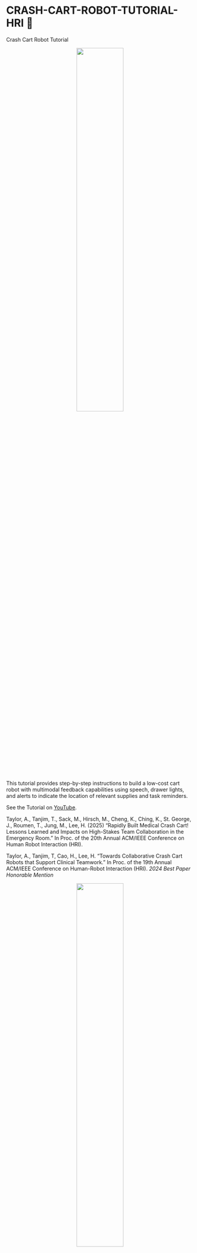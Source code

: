 # CRASH-CART-ROBOT-TUTORIAL-HRI 🤖

Crash Cart Robot Tutorial 

<p align="center"> 
<img src="./images/airlab_logo.png" width="50%"> 
</p>

This tutorial provides step-by-step instructions to build a low-cost cart robot with multimodal feedback capabilities using speech, drawer lights, and alerts to indicate the location of relevant supplies and task reminders.

See the Tutorial on [YouTube](https://www.youtube.com/watch?v=EV-0HwNPJiY).

Taylor, A., Tanjim, T., Sack, M., Hirsch, M., Cheng, K., Ching, K., St. George, J., Roumen, T., Jung, M., Lee, H. (2025) “Rapidly Built Medical Crash Cart! Lessons Learned and Impacts on High-Stakes Team Collaboration in the Emergency Room.” In Proc. of the 20th Annual ACM/IEEE Conference on Human Robot Interaction (HRI).

Taylor, A., Tanjim, T, Cao, H., Lee, H. “Towards Collaborative Crash Cart Robots that Support Clinical Teamwork.” In Proc. of the 19th Annual ACM/IEEE Conference on Human-Robot Interaction (HRI). *2024 Best Paper Honorable Mention*

<p align="center"> 
<img src="./images/crash_cart_setup.png" width="50%"> 

<b>Figure 1:</b> We built a series of teleoperated medical crash cart robots. Prototype 1 delivers supplies using a hoverboard circuit. Prototype 2 also delivers supplies, recommends supplies using drawer opening capabilities, and was deployed at a medical training event which revealed insights which led to the design of Prototype 3 that communicates recommendations and reminders using drawer lights, speech, and alerts.

</p>

## System Requirements
- Ubuntu 22.04.4 LTS (64-BIT)
- Python Version???
- Robot Operating System 2 (Distribution ???)

Contents: 
- [Introduction](#introduction) 
- [Materials and Supplies](#materials_supplies) 
- [Medical Crash Cart Robot Tutorial Steps](#medical_crash_cart_robot_tutorial_steps) 

## Introduction

Designing robots to support high-stakes teamwork in emergency settings presents unique challenges, including seamless integration into fast-paced environments, facilitating effective communication among team members, and adapting to rapidly changing situations. While tele-operated robots have been successfully used in high-stakes domains such as firefighting and space exploration, autonomous robots that aid high-stakes teamwork remain underexplored. To address this gap, we conducted a rapid prototyping process to develop a series of seemingly autonomous robot designed to assist clinical teams in the Emergency Room. We transformed a standard crash cart—which stores medical equipment and emergency supplies into a medical robotic crash cart (MCCR). The MCCR was valuated through field deployments to assess its impact on team workload and usability, identified taxonomies of failure, and refined the MCCR in collaboration with healthcare professionals. Our work advances the understanding of robot design for high-stakes, time-sensitive settings, providing insights into useful MCCR capabilities and considerations for effective human-robot collaboration. By publicly disseminating our MCCR tutorial, we hope to encourage HRI researchers to explore the design of robots for high-stakes teamwork.

You can use this bibtex to cite this work ([Taylor et al.](https://www.angeliquemtaylor.com/), 2025): 

``` 
@article{taylor_2025, 
author = {Taylor, A., Tanjim, T., Sack, M., Hirsch, M., Cheng, K., Ching, K., St. George, J., Roumen, T., Jung, M., Lee, H.}, 
title = {Rapidly Built Medical Crash Cart! Lessons Learned and Impacts on High-Stakes Team Collaboration in the Emergency Room.}, 
journal = {In Proc. of the ACM/IEEE Conference on Human Robot Interaction (HRI).}, 
year = {2025}
}
```

## Materials and Supplies

The parts list includes required supplies, price, quantity, and a link to a recommended source. You likely already own most items. The total cost of the supplies is $417.

The battery pack is optional; two wall outlets serves as an alternative. A Linux laptop computer is required.


| Item                                     | Price         | Quantity      | URL           |
| ---------------------------------------- | ------------- | ------------- | ------------- |
| Raspberry Pi 4  (At least 4 GB)          | $55.00        | 1             | [Amazon](https://www.adafruit.com/product/4296)  |
| Individually addressable LED light strip | $17.99        | 1             | [Amazon](https://www.amazon.com/VISDOLL-Individually-Addressable-Flexible-Controller/dp/B0CPLS16JL/ref=sr_1_4_sspa?dib=eyJ2IjoiMSJ9.TsHmF-lRIoGBvYJC14yH76SiGa3kCQYP1z9MJw8sPbFHuxxiVUnvk2_fiU6mu656BQlq5KbTNHeb5_LumQcb0X0OYDHDtCJN_rwwuf5z-v3bWnlL3Cn5DcHwlOG_Mdx9sP37ajw4Ocg3C4Y7M3PlQIEP1Z9yZiresYGvkUS-f6ggZ01eL3WeGkKSrfykM7fkyz9CT9XE3tvYreNPs_VAVzMoKI3IduZyyRaUuZjE2DB9uh-IXvjCOFOB-BNWAV8X9jAMOFD0EhvupdupGt4MgoGf1YjCXj0orK1jpqZbRBg.J0vCnA8CnLhwxM7LNrnHI55PK87y2msPtlu4ZD3rIlE&dib_tag=se&hvadid=174243246868&hvdev=c&hvlocphy=9004331&hvnetw=g&hvqmt=e&hvrand=15947800415004845809&hvtargid=kwd-87871454332&hydadcr=29841_9846530&keywords=ws2812b%2Bled%2Bstrip&qid=1711394444&sr=8-4-spons&sp_csd=d2lkZ2V0TmFtZT1zcF9hdGY&th=1)  |
| Keyboard (Connects to USB A)             | $2.00         | 1             | [Amazon](https://www.staples.com/nxt-technologies-keyboard-black-nx60880/product_24517816?cid=ps:gs:dot:nb:pmax:transtech&gad_source=1&gclid=CjwKCAjwzIK1BhAuEiwAHQmU3t1JYTTmAYI_HaWwEZnc8uMsLGvTyHrGdflbFACUAaloaU-xJKD52BoCmyQQAvD_BwE)  |
| Mouse (Connects to USB A)                | $2.71         | 1             | [Amazon](https://www.staples.com/nxt-technologies-wireless-optical-usb-mouse-black-nx60885/product_24517815?cid=ps:gs:dot:nb:pmax:transtech&gad_source=1&gclid=CjwKCAjwzIK1BhAuEiwAHQmU3k907qJZk150g8lUc_bgR_WLXvN4HjRAyOvO-Sm72jIvwHWpznKH6xoCgBsQAvD_BwE)  |
| Monitor (With either a VGA or HDMI port) | $25.25        | 1             | [Amazon](https://www.aliexpress.us/item/3256807264652139.html?src=google&src=google&albch=shopping&acnt=708-803-3821&slnk=&plac=&mtctp=&albbt=Google_7_shopping&gclsrc=aw.ds&albagn=888888&ds_e_adid=&ds_e_matchtype=&ds_e_device=c&ds_e_network=x&ds_e_product_group_id=&ds_e_product_id=en3256807264652139&ds_e_product_merchant_id=552411188&ds_e_product_country=US&ds_e_product_language=en&ds_e_product_channel=online&ds_e_product_store_id=&ds_url_v=2&albcp=19623912707&albag=&isSmbAutoCall=false&needSmbHouyi=false&gad_source=1&gclid=Cj0KCQjw5ea1BhC6ARIsAEOG5pw0ThUU9ioUfy6q8Gpse0W5nCPYEZ5PL07aNTyMMek56Z9WtTKV-4waApLREALw_wcB&aff_fcid=041117238ac34ce9b29ae2ed38ab0a0f-1723474136729-08015-UneMJZVf&aff_fsk=UneMJZVf&aff_platform=aaf&sk=UneMJZVf&aff_trace_key=041117238ac34ce9b29ae2ed38ab0a0f-1723474136729-08015-UneMJZVf&terminal_id=415d44ae0b35443094f91ea630333c9f&afSmartRedirect=n&gatewayAdapt=glo2usa)  |
| Bluetooth speaker                        | $15.99        | 1             | [Amazon](https://www.amazon.com/Portable-Bluetooth-Wireless-Surround-Waterproof/dp/B08HKCH6HC/ref=asc_df_B08HKCH6HC/?tag=hyprod-20&linkCode=df0&hvadid=692875362841&hvpos=&hvnetw=g&hvrand=2035686413955776000&hvpone=&hvptwo=&hvqmt=&hvdev=c&hvdvcmdl=&hvlocint=&hvlocphy=9004331&hvtargid=pla-2281435180218&mcid=9e425a680a003b76bc8e3d1397160958&hvocijid=2035686413955776000-B08HKCH6HC-&hvexpln=73&gad_source=1&th=1)  |
| Male to female jumper wires              | $6.99         | 1             | [Amazon](https://www.amazon.com/Solderless-Multicolor-Electronic-Breadboard-Protoboard/dp/B09FP9M5J9/ref=sr_1_2_sspa?crid=285C9TEGW2OJE&dib=eyJ2IjoiMSJ9.6VrCXmlMYCYNvuTQX0vT18ycELHgXZXH9PN0oF4VWQdYk4psYj3UzBNkfVIU8OGZ4mi6Mo66XAKnZA7u0Idopb1NmCyKOZhnBhflIQloKcexdfN8Pxpzk5lSIB-XAtNZSnyTX9r9DEAhOVGiZ5ZN8bzyPb0FbIHclzaA-1-1LsXY3Z9E09I9gJSt13tY6p-ACQQbBvWMOF_940mtSjbySvwlDZREkQ4u65cgVEOfTxl9d-W6tyIptaniU_1eosEHJ_1_9GOZfSxJW9_Jn-fwQ8O1kt3PL9NwbfX-Acj7T38.bWZbX1JaxNVCQuquF9v3bd_YDqoABrhuUTLX3eYxoZk&dib_tag=se&keywords=long%2Bm%2Bto%2Bf%2Bjumper%2Bwire&qid=1722005738&s=industrial&sprefix=long%2Bm%2Bto%2Bf%2Bju%2Cindustrial%2C503&sr=1-2-spons&sp_csd=d2lkZ2V0TmFtZT1zcF9hdGY&th=1)  |
| Micro USB to HDMI or VGA                 | $7.99         | 1             | [Amazon](https://www.amazon.com/Converter-Compatible-Pictures-High-Definition-Monitor/dp/B09WMFKWYV/ref=asc_df_B09WMFKWYV/?tag=hyprod-20&linkCode=df0&hvadid=692875362841&hvpos=&hvnetw=g&hvrand=11251120234702158002&hvpone=&hvptwo=&hvqmt=&hvdev=c&hvdvcmdl=&hvlocint=&hvlocphy=9004331&hvtargid=pla-2281435177138&psc=1&mcid=906f684308503291bb8d74a65cd6fac0&hvocijid=11251120234702158002-B09WMFKWYV-&hvexpln=73&gad_source=1)  |
| USB C to power                           | $12.99        | 1             | [Amazon](https://www.amazon.com/Adapter-Charger-Charging-Compatible-Remarkable/dp/B09GYB2YG8/ref=asc_df_B09GYB2YG8/?tag=hyprod-20&linkCode=df0&hvadid=692875362841&hvpos=&hvnetw=g&hvrand=15632892786989388826&hvpone=&hvptwo=&hvqmt=&hvdev=c&hvdvcmdl=&hvlocint=&hvlocphy=9004331&hvtargid=pla-2281435182178&psc=1&mcid=8cc13fd8b3633d4c9d1ade48fa8707fa&hvocijid=15632892786989388826-B09GYB2YG8-&hvexpln=73&gad_source=1)  |
| Micro SD Card (At least 32 GB)           | $9.17         | 1             | [Amazon](https://www.amazon.com/dp/B073JWXGNT/ref=twister_B08CLNX58K?_encoding=UTF8&th=1)  |
| SD to USB adapter                        | $5.99         | 1             | [Amazon](https://www.amazon.com/Reader-Laptop-Windows-Chrome-RS-MMC/dp/B0C81FW814/ref=asc_df_B07MK99R14/?tag=hyprod-20&linkCode=df0&hvadid=692875362841&hvpos=&hvnetw=g&hvrand=5558208569019396501&hvpone=&hvptwo=&hvqmt=&hvdev=c&hvdvcmdl=&hvlocint=&hvlocphy=9004331&hvtargid=pla-2281435178778&mcid=b200ad31022538c49f855bc14aa1af93&hvocijid=5558208569019396501-B07MK99R14-&hvexpln=73&gad_source=1&th=1)  |
| Portable Power Station (optional)        | $249.99       | 1             | [Amazon](https://www.amazon.com/Anker-Portable-Generator-Traveling-Emergencies/dp/B0D62GMQ3F/ref=sr_1_1?crid=3OQSZ4QJ8UH6U&dib=eyJ2IjoiMSJ9.tGQ-J5haxYTAwL1awybF7r5b77QzjHUV5L4DpdkEKx9327o1Ri0o_fAo0fHeau_H_mCO-QfKyUxtNJJXKOpWLSvHvortJRIqT5scaOl5mlmgb0ho0jWMixqvxFlyN4EEjfWuSRUjDf8qWkElX4z0CoGpGwvA4_LAjuRklcHMRCFmmos63CCWAYLKFk4nqihG.nzRxaNY_JeZWl6dEtIdO0v09trXHNOOJdBqo8NcMjJU&dib_tag=se&keywords=anker+solux+c300x&qid=1734398531&sr=8-1)  |
| Scissors       | $4.24       | 1             | [Amazon](https://www.amazon.com/Scotch-1448-Precision-Scissor-8-Inches/dp/B001BKHHGS/ref=sr_1_5?crid=3V6SGIOQY7GU7&dib=eyJ2IjoiMSJ9.AjnComGyJnnJDRxxKFsxrNZHsMajCroUmd9qmX9nwIOeL8NUWILLhf7m7GxhVHXJnSHxpMeviTaEr2LnuPAxmw40hzl5Rdf_Owijw15Fy58SLyvQSLHSMel_WyEC4AQZjH3Wt3JMTi1D037q23B5Cp1LPqoWigxGkm8_nxsQEbk3pv5QtdriHM7wb_MSsVRWeJwYsnVV2mQhtSZmZ_oRn224Hzd6j-kkbbp2dRziO-LeHCFQFuRcWnOHuxAPROuZ2WCSZpSRmqLKDERhPR45x7LS81Nw6ncDYR1A48UJBUrHKtb-hRQ5I1Oo6R-ewswABJY6XRysK8yfr27H418VAKIqyyR3SABpj_s_BKoh9HcsGG-t7I9cEZCXVo_tpq80HNKd30ano7Ue8xTeSEQm9efUqQki64hn65fJhfFTHbI2lMVCrg_3kpbujX3iycB5.C85nwNh6hfaxJT_z_jb20ZgRAuvMlOfdWmmTRzfnOW0&dib_tag=se&keywords=scissors&qid=1735255473&sprefix=scissors%2Caps%2C189&sr=8-5)  |


## Medical Crash Cart Robot Tutorial Steps

### Step 1: Set up micro SD card (12 minutes)

<b>1.1</b> Download the version of the Raspberry Pi Imager application compatible with your computer https://www.raspberrypi.com/software/.

<b>1.2</b> Insert the micro SD card into your computer directly or through an adapter.

<b>1.3</b> Open the Imager and fill out the following options:

<b>1.4</b> Raspberry Pi Device: Raspberry Pi 4
- Operating System: Other general-purpose OS → Ubuntu → UBUNTU DESKTOP 22.04.4 LTS (64-BIT)
- Storage: Your SD Card reader


<p align="center"> 
<img src="./images/figure1.png" width="50%"> 

<b>Figure 1:</b> Set up a micro-SD card for Raspberry PI 4 using Imager application.
</p>

<b>1.5</b> Click “NEXT” and wait around eight minutes for the imager to write successfully.

<b>1.6</b> Once complete, safely remove the card. 

<b>1.7</b> Insert the microSD card into the Raspberry Pi with its metal bits facing the bottom of the Pi.

### Step 2: Attach the LED strip to the cart (10 minutes)

<b>2.1</b> Peel some of the adhesive back off of the LED strip and start attaching it to the cart. If the adhesive isn’t strong enough, you may need glue or tape.

<b>2.2</b> Make sure around two LEDs correspond nicely to each drawer to make it easier for the cart to give clear instructions regarding which drawer a user should select.

If struggling to align the LEDs with the drawers, gently pinch the LEDs as shown below to adjust their positions.

<p align="center"> 
<img src="./images/figure2.png" width="50%"> 
<i>

<b>Figure 2:</b> Attach LED lights to the cart.
</i> 
</p>

<b>2.3</b> Once attached to one side, curve the strip under the cart, run it along the bottom, and have it curve up to the other side.

<b>2.4</b> When attaching the strip to the other side, make sure to keep the lighting symmetrical. Mirror the positioning of each individual LED to ensure level lighting across the cart. It should look like this:

<p align="center"> 
<img src="./images/figure3.png" width="50%"> 
<i>

<b>Figure 3:</b> LED lights installed to ensure uniform lighting across the cart.
</i> 
</p>

<b>2.5</b> Once you’ve lined up the LEDs, cut the excess on the white line with the copper strips.

### Step 3: Connect Electronics (10 minutes)

<b>3.1</b> Make sure you put in the Micro SD card before you plug the Pi into the outlet!

<b>General wiring</b>

<b>3.2</b> Connect your monitor to the outlet using the female/male plug cable.

<b>3.3</b> Connect your Raspberry Pi to the outlet using the mini USB/male plug cable.

<b>3.4</b> Connect your monitor to the Raspberry Pi using either your HDMI/micro HDMI cable or VGA/micro HDMI cable, depending on which port your monitor contains.

<b>3.5</b> Connect your keyboard to the Raspberry Pi using its wire to USB A.

<b>3.6</b> Connect your mouse to the Raspberry Pi using its wire to USB A.

<b>3.7</b> For the jumper wires:
- Connect the red wire to a 5V power pin (Pin #2 or #4 on a Pi 4)
- Connect the black wire to a ground pin (Pin #6 on a Pi 4)
- Connect the green wire to the GPIO 18 pin (Pin #12 on a Pi 4)

<p align="center"> 
<img src="./images/figure4.png" width="50%"> 
<i>

<b>Figure 4:</b> Electronic wiring connections for Raspberry Pi 4 with monitor, keyboard, mouse, and LED using appropriate wires and ports.
</i> 
</p>

### Step 4: Boot the Raspberry Pi (12 minutes)

<b>4.1</b> Once the monitor is connected to the RPi4 to a power outlet, make sure its input is switched to either VGA or HDMI, depending on the port you connected the Pi to.

<b>4.2</b> The Pi should boot with a rainbow screen, then a black one with some white text in the top left corner, and then the Ubuntu loading screen. It should then open to a really cute jellyfish background.

<b>4.3</b> Wait a second, then the screen should start to ask you about your settings.

<b>4.4</b> Enter your desired settings, and make sure to connect to wifi now to save time later.

<b>4.5</b> Submit your choices, then wait for the system to configure. This may take some time.

<b>4.6</b> The computer should then reboot, allowing you to sign in.

<b>4.7</b> When it opens, system program problems and internal errors may pop up, you can ignore those messages.

<b>4.8</b> You can skip through the setup instructions, and once you’re done, congratulations! You’ve set up an Ubuntu operating system on a Raspberry Pi.

### Step 5: Download necessary files (6 minutes)

<b>5.1</b> Open a web browser (such as Firefox) to access the project GitHub repository on your monitor: https://github.com/Cornell-Tech-AIRLab/crash_cart_robot_tutorial

<b>5.2</b> Press the green “Code” dropdown button.

<p align="center"> 
<img src="./images/figure5.png" width="50%"> 
<i>

<b>Figure 5:</b> Downloading necessary files from the Github repository.
</i> 
</p>

<b>5.3</b> Click the “Download ZIP” button and wait for it to download.

<b>5.4</b> Open the zip files, then right-click the file and press “Extract Here.”

<p align="center"> 
<img src="./images/figure6.png" width="50%"> 
<i>

<b>Figure 6:</b> File extraction of the GitHub Repository.
</i> 
</p>

<b>5.5</b> Open the resulting folder and right-click the robot_communication_ws zip file and press “Extract Here.”

<b>5.6</b> Make sure to wait for the extracted successfully popup, as not doing so will cause future issues. Then, drag the “robot_communication_ws” folder along with the “ros2_installation.bash” and “tool_installation.bash” files to “Home.”

<b>5.7</b> Double-check check that everything was moved properly to the ‘Home’ folder.

<p align="center"> 
<img src="./images/figure7.png" width="50%"> 
<i>

<b>Figure 7:</b> Bash file setup.
</i> 
</p>

### Step 6: Download Robot Operating System 2 (55 min)

<b>6.1</b> Go to the bottom left of your screen and view your applications.

<b>6.2</b> Click “Terminal” to open a terminal window.

<b>6.3</b> Right-click the Terminal icon on the left side menu and click “Add to favorites” for easy access in the future.

<b>6.4</b> Type in the following command and press enter: 
```
bash ros2_installation.bash
```

This will install Robot Operating System 2, or ROS2. This will let us easily control the robot

<b>6.6</b> Then enter your monitor’s password. Your keyboard is typing, even though characters won’t appear.

<b>6.7</b> Let the program run. Use the next 50 minutes of loading time to watch cars pass by, contemplate existence, or take a nap.

<b>6.8</b> Make sure to check the screen every so often, though, as it will ask you to press enter or enter a capital Y for permissions a few times.

<b>6.9</b> Once it finishes running, it’s time to test the fruits of your hard work! Open two new terminal windows and close the old one.

<b>6.10</b> Enter the following commands in the terminal:
```
source /opt/ros/humble/setup.bash
ros2 run demo_nodes_cpp talker
```

<b>6.11</b> Then enter these into another terminal:
```
source /opt/ros/humble/setup.bash
ros2 run demo_nodes_py listener
```

<b>6.12</b> If the first window is saying that it's publishing ‘Hello World’ and the second says it’s hearing ‘Hello worlds, yippee!’ You’ve installed ROS2 successfully :)

If not, try googling your error message to debug.

### Step 7: Install necessary tools (6 min)

<b>7.1</b> Open a new terminal window and enter the following. This will install the tools necessary for the program to run properly. Wait around six minutes for it to finish running:
```
bash tool_installation.bash
```

### Step 8: Test and edit light code for compatibility (25 minutes)

<b>8.1</b> Open a new terminal window and run the following to run the light node
```
source /opt/ros/humble/setup.bash
colcon build --symlink-install
cd robot_communication_ws
source install/setup.bash
ros2 run light_pkg light_node
```

<b>8.2</b> Try pressing a couple of the buttons and watch the lights on the carts flash. You may have noticed that the buttons don’t light the correct LEDs. If this is the case, you must edit the code to be compatible with your cart.

<b>8.3</b> Go to your files, follow this file path, and open the py file: Home → robot_communication_ws → source → light_pkg → light_pkg → light_node.py

<b>8.4</b> Open a new terminal window and rerun the module by entering the following (quick tip, if you press the up arrow you can the following commands in your history and can enter them like that to make it easier):
```
source /opt/ros/humble/setup.bash
colcon build --symlink-install
cd robot_communication_ws
source install/setup.bash
ros2 run light_pkg light_node
```

<b>8.5</b> Once you’ve run the program, click the first button and watch to see which lights flash. If only one pair lights up, the program is trying to light LEDs we’ve cut off.

<b>8.6</b> Go to the portion of the light_node code shown below. 

<p align="center"> 
<img src="./images/figure8.png" width="50%"> 
<i>

<b>Figure 8:</b> Code snippet for modifying RGB values, LED colors, and corresponding LED lights. 
</i> 
</p>

<b>8.7</b> Each four-line section of code corresponds to one button on the pop-up, one drawer that needs to be lit. Editing the number in the square brackets for the first section will change which LED is lit when the first button is pressed. Increasing the number will make the lit LED further from the end with the wires, decreasing it will make the LED closer to that end.

<b>8.8</b> Edit the number, press the save button at the top of the code’s window, press Control C in the terminal window to stop the program, open a new window, then rerun the node:
```
source /opt/ros/humble/setup.bash
cd robot_communication_ws
source install/setup.bash
ros2 run light_pkg light_node
```

<b>8.9</b> Look to see which LEDs light up now. Is it still too far one way? Or maybe now too far the other way? Repeat step h until each button properly lights a different drawer from both sides with the final two buttons flashing all the lights. This should take around 15 minutes.

<p align="center"> 
<img src="./images/figure9.png" width="50%"> 
<i>

<b>Figure 9:</b> LED lights installed across the mobile crash cart.
</i> 
</p>

### Step 9: Connect the Bluetooth speaker (1 minute)

<b>9.1</b> Make sure your speaker is turned on and in range.

<b>9.2</b> Go to the top right corner of the screen. Click “Bluetooth On”, then “Bluetooth Settings”. Once your speaker pops up, click its name and switch on the connection.

### Step 10: Test the alert module (1 minute)

<b>10.1</b>  Open a terminal and run the following commands to test the alert module:
```
cd robot_communication_ws
source install/setup.bash
ros2 run alert_pkg alert_node
```

<b>10.2</b> Click the buttons, and you should hear beeping!

### Step 11: Test the dialogue module (1 minute)

<b>11.1</b> Open a terminal and run the following commands to test the dialogue module:
```
cd robot_communication_ws
source install/setup.bash
ros2 run dialogue_pkg dialogue_node
```

<b>11.2</b> Click the buttons, and you should hear the robot’s dialogue.

## Congratulations! You are now the proud owner of a robotic crash cart.

## Contributing

Contributions are what make the open source community such an amazing place to learn, inspire, and create. Any contributions you make are greatly appreciated.

Fork the repo and create a pull request to improve the tutorial. You can also simply open an issue with the tag "enhancement". Don't forget to give the project a star! Thanks again!
- Fork the Project
- Create your Feature Branch (git checkout -b feature/AmazingFeature)
- Commit your Changes (git commit -m 'Add some AmazingFeature')
- Push to the Branch (git push origin feature/AmazingFeature)
- Open a Pull Request


## Further Issues and questions ❓ 

If you have issues or questions, don't hesitate to contact:

- Anaiya Z. Badi (anaiya.badi@gmail.com)
- Tauhid Tanjim (tt485@cornell.edu)
- Angelique M. Taylor (amt@cornell.edu)